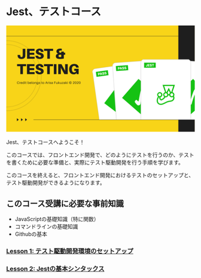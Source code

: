 # Jest、テストコース

![Jest & Testing Course Top Image](/images/course-top.png)

Jest、テストコースへようこそ！

このコースでは、フロントエンド開発で、どのようにテストを行うのか、テストを書くために必要な準備と、実際にテスト駆動開発を行う手順を学びます。

このコースを終えると、フロントエンド開発におけるテストのセットアップと、テスト駆動開発ができるようになります。

## このコース受講に必要な事前知識

* JavaScriptの基礎知識（特に関数）
* コマンドラインの基礎知識
* Githubの基本


### [Lesson 1: テスト駆動開発環境のセットアップ](lesson1/README.md)

### [Lesson 2: Jestの基本シンタックス](lesson2/README.md)

